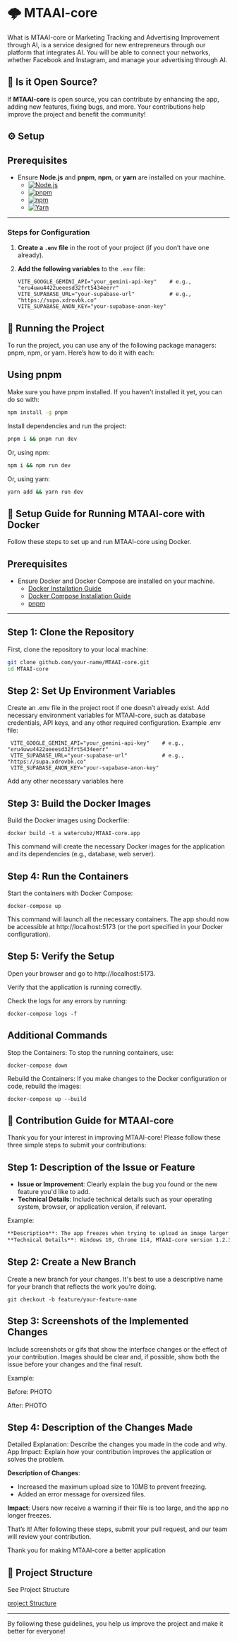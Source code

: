 # 🌩️ MTAAI-core

What is MTAAI-core or Marketing Tracking and Advertising Improvement through AI, is a service designed for new entrepreneurs through our platform that integrates AI. You will be able to connect your networks, whether Facebook and Instagram, and manage your advertising through AI.

## 📖 Is it Open Source?

If **MTAAI-core** is open source, you can contribute by enhancing the app, adding new features, fixing bugs, and more. Your contributions help improve the project and benefit the community!

## ⚙️ Setup

## Prerequisites

- Ensure **Node.js** and **pnpm**, **npm**, or **yarn** are installed on your machine.
  - [![Node.js](https://img.shields.io/badge/Node.js-43853D?logo=node.js&logoColor=white)](https://nodejs.org/)
  - [![pnpm](https://img.shields.io/badge/pnpm-000000?logo=pnpm&logoColor=white)](https://pnpm.io/)
  - [![npm](https://img.shields.io/badge/npm-CC3534?logo=npm&logoColor=white)](https://docs.npmjs.com/downloading-and-installing-node-js-and-npm)
  - [![Yarn](https://img.shields.io/badge/Yarn-2C8EBB?logo=yarn&logoColor=white)](https://classic.yarnpkg.com/en/docs/install/)

---

### Steps for Configuration

1. **Create a `.env` file** in the root of your project (if you don’t have one already).

2. **Add the following variables** to the `.env` file:

   ```env
   VITE_GOOGLE_GEMINI_API="your_gemini-api-key"    # e.g., "eru4uwu4422ueeesd32frt5434eerr"
   VITE_SUPABASE_URL="your-supabase-url"           # e.g., "https://supa.xdrovbk.co"
   VITE_SUPABASE_ANON_KEY="your-supabase-anon-key"
   ```

## 🚀 Running the Project

To run the project, you can use any of the following package managers: pnpm, npm, or yarn. Here’s how to do it with each:

## Using pnpm

Make sure you have pnpm installed. If you haven't installed it yet, you can do so with:

```bash
npm install -g pnpm
```

Install dependencies and run the project:

```bash
pnpm i && pnpm run dev
```

Or, using npm:

```bash
npm i && npm run dev
```

Or, using yarn:

```bash
yarn add && yarn run dev
```

## 🐳 Setup Guide for Running **MTAAI-core** with Docker

Follow these steps to set up and run MTAAI-core using Docker.

## Prerequisites

- Ensure Docker and Docker Compose are installed on your machine.
  - [Docker Installation Guide](https://docs.docker.com/get-docker/)
  - [Docker Compose Installation Guide](https://docs.docker.com/compose/install/)
  - [pnpm](https://pnpm.io/)

---

## Step 1: Clone the Repository

First, clone the repository to your local machine:

```bash
git clone github.com/your-name/MTAAI-core.git
cd MTAAI-core
```

## Step 2: Set Up Environment Variables

Create an .env file in the project root if one doesn’t already exist.
Add necessary environment variables for MTAAI-core, such as database credentials, API keys, and any other required configuration.
Example .env file:

```env
 VITE_GOOGLE_GEMINI_API="your_gemini-api-key"    # e.g., "eru4uwu4422ueeesd32frt5434eerr"
 VITE_SUPABASE_URL="your-supabase-url"           # e.g., "https://supa.xdrovbk.co"
 VITE_SUPABASE_ANON_KEY="your-supabase-anon-key"
```

Add any other necessary variables here

## Step 3: Build the Docker Images

Build the Docker images using Dockerfile:

```
docker build -t a watercubz/MTAAI-core.app
```

This command will create the necessary Docker images for the application and its dependencies (e.g., database, web server).

## Step 4: Run the Containers

Start the containers with Docker Compose:

```
docker-compose up
```

This command will launch all the necessary containers.
The app should now be accessible at http://localhost:5173 (or the port specified in your Docker configuration).

## Step 5: Verify the Setup

Open your browser and go to http://localhost:5173.

Verify that the application is running correctly.

Check the logs for any errors by running:

```
docker-compose logs -f
```

## Additional Commands

Stop the Containers: To stop the running containers, use:

```
docker-compose down
```

Rebuild the Containers: If you make changes to the Docker configuration or code, rebuild the images:

```
docker-compose up --build
```

## 🤝 Contribution Guide for **MTAAI-core**

Thank you for your interest in improving MTAAI-core! Please follow these three simple steps to submit your contributions:

## Step 1: Description of the Issue or Feature

- **Issue or Improvement**: Clearly explain the bug you found or the new feature you'd like to add.
- **Technical Details**: Include technical details such as your operating system, browser, or application version, if relevant.

Example:

```markdown
**Description**: The app freezes when trying to upload an image larger than 5MB.
**Technical Details**: Windows 10, Chrome 114, MTAAI-core version 1.2.3.
```

## Step 2: Create a New Branch

Create a new branch for your changes. It's best to use a descriptive name for your branch that reflects the work you're doing.

```
git checkout -b feature/your-feature-name
```

## Step 3: Screenshots of the Implemented Changes

Include screenshots or gifs that show the interface changes or the effect of your contribution. Images should be clear and, if possible, show both the issue before your changes and the final result.

Example:

Before: PHOTO

After: PHOTO

## Step 4: Description of the Changes Made

Detailed Explanation: Describe the changes you made in the code and why.
App Impact: Explain how your contribution improves the application or solves the problem.

**Description of Changes**:

- Increased the maximum upload size to 10MB to prevent freezing.
- Added an error message for oversized files.

**Impact**: Users now receive a warning if their file is too large, and the app no longer freezes.

That’s it! After following these steps, submit your pull request, and our team will review your contribution.

Thank you for making MTAAI-core a better application

## 📁 Project Structure

See Project Structure

[project Structure](./ARCHITECTURE.md)

---

By following these guidelines, you help us improve the project and make it better for everyone!
